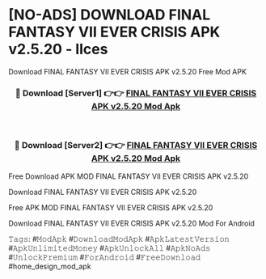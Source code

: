 # [NO-ADS] DOWNLOAD FINAL FANTASY VII EVER CRISIS APK v2.5.20 - llces
Download FINAL FANTASY VII EVER CRISIS APK v2.5.20 Free Mod APK

<div align="center">
<h3>🔴 Download [Server1] 👉👉 <a href="https://apk-comot.site?title=FINAL_FANTASY_VII_EVER_CRISIS_APK_v2.5.20">FINAL FANTASY VII EVER CRISIS APK v2.5.20 Mod Apk</a></h3><br>

<h3>🔴 Download [Server2] 👉👉 <a href="https://apk-comot.site?title=FINAL_FANTASY_VII_EVER_CRISIS_APK_v2.5.20">FINAL FANTASY VII EVER CRISIS APK v2.5.20 Mod Apk</a></h3>
</div>


Free Download APK MOD FINAL FANTASY VII EVER CRISIS APK v2.5.20

Download FINAL FANTASY VII EVER CRISIS APK v2.5.20 

Free APK MOD FINAL FANTASY VII EVER CRISIS APK v2.5.20 

Download FINAL FANTASY VII EVER CRISIS APK v2.5.20 Mod For Android

𝚃𝚊𝚐𝚜: #𝙼𝚘𝚍𝙰𝚙𝚔 #𝙳𝚘𝚠𝚗𝚕𝚘𝚊𝚍𝙼𝚘𝚍𝙰𝚙𝚔 #𝙰𝚙𝚔𝙻𝚊𝚝𝚎𝚜𝚝𝚅𝚎𝚛𝚜𝚒𝚘𝚗 #𝙰𝚙𝚔𝚄𝚗𝚕𝚒𝚖𝚒𝚝𝚎𝚍𝙼𝚘𝚗𝚎𝚢 #𝙰𝚙𝚔𝚄𝚗𝚕𝚘𝚌𝚔𝙰𝚕𝚕 #𝙰𝚙𝚔𝙽𝚘𝙰𝚍𝚜 #𝚄𝚗𝚕𝚘𝚌𝚔𝙿𝚛𝚎𝚖𝚒𝚞𝚖 #𝙵𝚘𝚛𝙰𝚗𝚍𝚛𝚘𝚒𝚍 #𝙵𝚛𝚎𝚎𝙳𝚘𝚠𝚗𝚕𝚘𝚊𝚍 #home_design_mod_apk